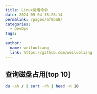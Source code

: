 ```yaml
---
title: Linux常用命令
date: 2024-09-04 15:26:14
permalink: /pages/af8ba8/
categories:
  - DevOps
tags:
  - 
author: 
  name: weiluoliang
  link: https://github.com/weiluoliang
---
```


## 查询磁盘占用[top 10]
```sh 
du -ah / | sort -rh | head -n 10
```